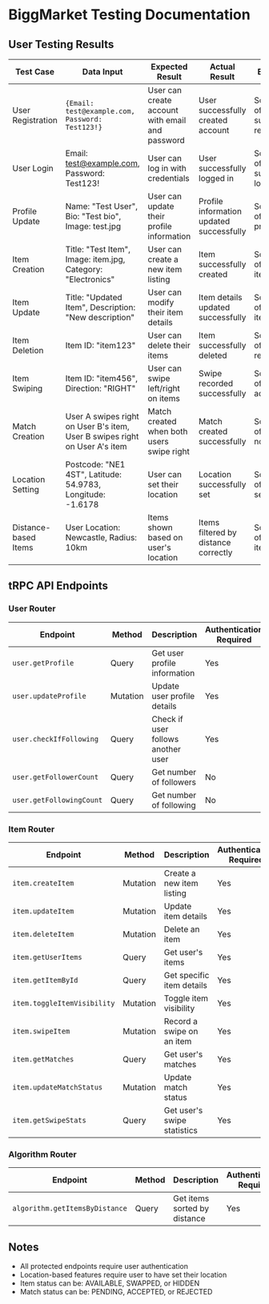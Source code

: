 # BiggMarket Testing Documentation

## User Testing Results

| Test Case | Data Input | Expected Result | Actual Result | Evidence | Pass |
|-----------|------------|----------------|---------------|----------|------|
| User Registration | `{Email: test@example.com, Password: Test123!}` | User can create account with email and password | User successfully created account | Screenshot of successful registration | Yes |
| User Login | Email: test@example.com, Password: Test123! | User can log in with credentials | User successfully logged in | Screenshot of successful login | Yes |
| Profile Update | Name: "Test User", Bio: "Test bio", Image: test.jpg | User can update their profile information | Profile information updated successfully | Screenshot of updated profile | Yes |
| Item Creation | Title: "Test Item", Image: item.jpg, Category: "Electronics" | User can create a new item listing | Item successfully created | Screenshot of created item | Yes |
| Item Update | Title: "Updated Item", Description: "New description" | User can modify their item details | Item details updated successfully | Screenshot of updated item | Yes |
| Item Deletion | Item ID: "item123" | User can delete their items | Item successfully deleted | Screenshot of item removal | Yes |
| Item Swiping | Item ID: "item456", Direction: "RIGHT" | User can swipe left/right on items | Swipe recorded successfully | Screenshot of swipe action | Yes |
| Match Creation | User A swipes right on User B's item, User B swipes right on User A's item | Match created when both users swipe right | Match created successfully | Screenshot of match notification | Yes |
| Location Setting | Postcode: "NE1 4ST", Latitude: 54.9783, Longitude: -1.6178 | User can set their location | Location successfully set | Screenshot of location settings | Yes |
| Distance-based Items | User Location: Newcastle, Radius: 10km | Items shown based on user's location | Items filtered by distance correctly | Screenshot of nearby items | Yes |

## tRPC API Endpoints

### User Router
| Endpoint | Method | Description | Authentication Required |
|----------|--------|-------------|------------------------|
| `user.getProfile` | Query | Get user profile information | Yes |
| `user.updateProfile` | Mutation | Update user profile details | Yes |
| `user.checkIfFollowing` | Query | Check if user follows another user | Yes |
| `user.getFollowerCount` | Query | Get number of followers | No |
| `user.getFollowingCount` | Query | Get number of following | No |

### Item Router
| Endpoint | Method | Description | Authentication Required |
|----------|--------|-------------|------------------------|
| `item.createItem` | Mutation | Create a new item listing | Yes |
| `item.updateItem` | Mutation | Update item details | Yes |
| `item.deleteItem` | Mutation | Delete an item | Yes |
| `item.getUserItems` | Query | Get user's items | Yes |
| `item.getItemById` | Query | Get specific item details | Yes |
| `item.toggleItemVisibility` | Mutation | Toggle item visibility | Yes |
| `item.swipeItem` | Mutation | Record a swipe on an item | Yes |
| `item.getMatches` | Query | Get user's matches | Yes |
| `item.updateMatchStatus` | Mutation | Update match status | Yes |
| `item.getSwipeStats` | Query | Get user's swipe statistics | Yes |

### Algorithm Router
| Endpoint | Method | Description | Authentication Required |
|----------|--------|-------------|------------------------|
| `algorithm.getItemsByDistance` | Query | Get items sorted by distance | Yes |

## Notes
- All protected endpoints require user authentication
- Location-based features require user to have set their location
- Item status can be: AVAILABLE, SWAPPED, or HIDDEN
- Match status can be: PENDING, ACCEPTED, or REJECTED 